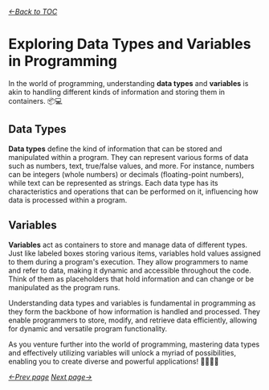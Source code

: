 *[&larr;Back to TOC](0_TOC.md)*

# Exploring Data Types and Variables in Programming

In the world of programming, understanding **data types** and **variables** is akin to handling different kinds of information and storing them in containers. 📦💻

## Data Types

**Data types** define the kind of information that can be stored and manipulated within a program. They can represent various forms of data such as numbers, text, true/false values, and more. For instance, numbers can be integers (whole numbers) or decimals (floating-point numbers), while text can be represented as strings. Each data type has its characteristics and operations that can be performed on it, influencing how data is processed within a program.

## Variables

**Variables** act as containers to store and manage data of different types. Just like labeled boxes storing various items, variables hold values assigned to them during a program's execution. They allow programmers to name and refer to data, making it dynamic and accessible throughout the code. Think of them as placeholders that hold information and can change or be manipulated as the program runs.

Understanding data types and variables is fundamental in programming as they form the backbone of how information is handled and processed. They enable programmers to store, modify, and retrieve data efficiently, allowing for dynamic and versatile program functionality.

As you venture further into the world of programming, mastering data types and effectively utilizing variables will unlock a myriad of possibilities, enabling you to create diverse and powerful applications! 🌟👨‍💻🌐

*[&larr;Prev page](2_Syntax-and-logic.md)* *[Next page&rarr;](4_Control-structures.md)*